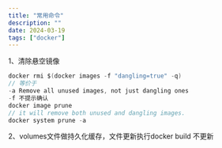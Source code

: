 ```yaml
---
title: "常用命令"
description: ""
date: 2024-03-19
tags: ["docker"]
---
```


1、清除悬空镜像
```go
docker rmi $(docker images -f "dangling=true" -q)
// 等价于
-a Remove all unused images, not just dangling ones
-f 不提示确认
docker image prune
// it will remove both unused and dangling images.
docker system prune -a  
```

2、volumes文件做持久化缓存，文件更新执行docker build 不更新